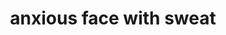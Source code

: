 ---
layout: smileys&emotion
title: anxious face with sweat
emoji: anxious_face_with_sweat
permalink: 😰.html
---